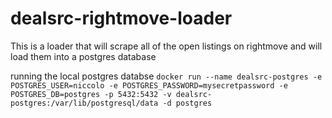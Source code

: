 # dealsrc-rightmove-loader

This is a loader that will scrape all of the open listings on rightmove and will load them into a postgres database

running the local postgres databse
```docker run --name dealsrc-postgres -e POSTGRES_USER=niccolo -e POSTGRES_PASSWORD=mysecretpassword -e POSTGRES_DB=postgres -p 5432:5432 -v dealsrc-postgres:/var/lib/postgresql/data -d postgres```
